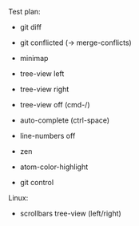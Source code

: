 Test plan:

- git diff
- git conflicted (-> merge-conflicts)

- minimap

- tree-view left
- tree-view right
- tree-view off (cmd-/)

- auto-complete (ctrl-space)

- line-numbers off

- zen

- atom-color-highlight

- git control

Linux:

- scrollbars tree-view (left/right)
